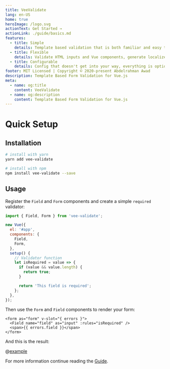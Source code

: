 ```yaml
---
title: VeeValidate
lang: en-US
home: true
heroImage: /logo.svg
actionText: Get Started →
actionLink: ./guide/basics.md
features:
  - title: Simple
    details: Template based validation that is both familiar and easy to setup.
  - title: Flexible
    details: Validate HTML inputs and Vue components, generate localized errors, Extendable, It does it all.
  - title: Configurable
    details: Config that doesn't get into your way, everything is optional.
footer: MIT Licensed | Copyright © 2020-present Abdelrahman Awad
description: Template Based Form Validation for Vue.js
meta:
  - name: og:title
    content: VeeValidate
  - name: og:description
    content: Template Based Form Validation for Vue.js
---
```


# Quick Setup

## Installation

```bash
# install with yarn
yarn add vee-validate

# install with npm
npm install vee-validate --save
```

## Usage

Register the `Field` and `Form` components and create a simple `required` validator:

```js
import { Field, Form } from 'vee-validate';

new Vue({
  el: '#app',
  components: {
    Field,
    Form,
  },
  setup() {
    // Validator function
    let isRequired = value => {
      if (value && value.length) {
        return true;
      }

      return 'This field is required';
    };
  },
});
```

Then use the `Form` and `Field` components to render your form:

```html{1,4}
<form as="form" v-slot="{ errors }">
  <Field name="field" as="input" :rules="isRequired" />
  <span>{{ errors.field }}</span>
</form>
```

And this is the result:

@[example](intro)

For more information continue reading the [Guide](./guide).
